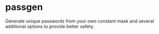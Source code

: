 # passgen
Generate unique passwords from your own constant mask and several additional options to provide better safety.
